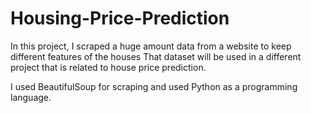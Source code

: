 # Housing-Price-Prediction
In this project, I scraped a huge amount data from a website  to keep different features of the houses
That dataset will be used in a different project that is related to house price prediction.

I used BeautifulSoup for scraping and used Python as a programming language. 
